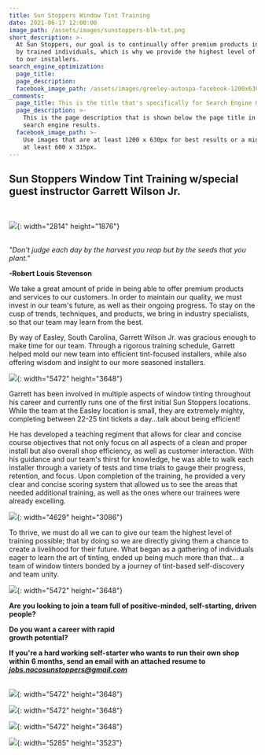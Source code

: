 ```yaml
---
title: Sun Stoppers Window Tint Training
date: 2021-06-17 12:00:00
image_path: /assets/images/sunstoppers-blk-txt.png
short_description: >-
  At Sun Stoppers, our goal is to continually offer premium products installed
  by trained individuals, which is why we provide the highest level of training
  to our installers. 
search_engine_optimization:
  page_title:
  page_description:
  facebook_image_path: /assets/images/greeley-autospa-facebook-1200x630.png
_comments:
  page_title: This is the title that's specifically for Search Engine Optimization.
  page_description: >-
    This is the page description that is shown below the page title in the
    search engine results.
  facebook_image_path: >-
    Use images that are at least 1200 x 630px for best results or a minimum of
    at least 600 x 315px.
---
```

## Sun Stoppers Window Tint Training w/special guest instructor Garrett Wilson Jr.&nbsp;

&nbsp;

![](/assets/images/37i1871-1.jpg){: width="2814" height="1876"}

<br>*"Don't judge each day by the harvest you reap but by the seeds that you plant."*

**\-Robert Louis Stevenson**

We take a great amount of pride in being able to offer premium products and services to our customers. In order to maintain our quality, we must invest in our team's future, as well as their ongoing progress. To stay on the cusp of trends, techniques, and products, we bring in industry specialists, so that our team may learn from the best.&nbsp;

By way of Easley, South Carolina, Garrett Wilson Jr. was gracious enough to make time for our team. Through a rigorous training schedule, Garrett helped mold our new team into efficient tint-focused installers, while also offering wisdom and insight to our more seasoned installers.&nbsp;

![](/assets/images/37i0743.jpg){: width="5472" height="3648"}

Garrett has been involved in multiple aspects of window tinting throughout his career and currently runs one of the first initial Sun Stoppers locations. While the team at the Easley location is small, they are extremely mighty, completing between 22-25 tint tickets a day...talk about being efficient\!&nbsp;

He has developed a teaching regiment that allows for clear and concise course objectives that not only focus on all aspects of a clean and proper install but also overall shop efficiency, as well as customer interaction. With his guidance and our team's thirst for knowledge, he was able to walk each installer through a variety of tests and time trials to gauge their progress, retention, and focus. Upon completion of the training, he provided a very clear and concise scoring system that allowed us to see the areas that needed additional training, as well as the ones where our trainees were already excelling. &nbsp;&nbsp;

![](/assets/images/37i1641.jpg){: width="4629" height="3086"}

To thrive, we must do all we can to give our team the highest level of training possible; that by doing so we are directly giving them a chance to create a livelihood for their future. What began as a gathering of individuals eager to learn the art of tinting, ended up being much more than that... a team of window tinters bonded by a journey of tint-based self-discovery and team unity.&nbsp;

![](/assets/images/37i1131.jpg){: width="5472" height="3648"}

**Are you looking to join a team full of positive-minded, self-starting, driven people?&nbsp;**

**Do you want a career with rapid&nbsp;<br>growth potential?&nbsp;**

**If you're a hard working self-starter who wants to run their own shop within 6 months, send an email with an attached resume to *jobs.nocosunstoppers@gmail.com* &nbsp;**<br>&nbsp;

![](/assets/images/37i1274.jpg){: width="5472" height="3648"}

![](/assets/images/37i1125.jpg){: width="5472" height="3648"}

![](/assets/images/37i1823.jpg){: width="5472" height="3648"}

![](/assets/images/37i1836.jpg){: width="5285" height="3523"}

&nbsp;
